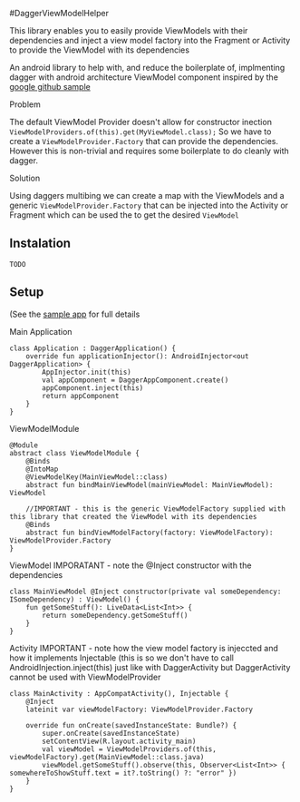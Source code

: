 #DaggerViewModelHelper

This library enables you to easily provide ViewModels with their dependencies and inject a view model factory into the Fragment or Activity to provide the ViewModel with its dependencies

An android library to help with, and reduce the boilerplate of, implmenting dagger with android architecture ViewModel component inspired by the [google github sample](https://github.com/googlesamples/android-architecture-components/tree/e33782ba54ebe87f7e21e03542230695bc893818/GithubBrowserSample)

Problem 

The default ViewModel Provider doesn't allow for constructor inection
```ViewModelProviders.of(this).get(MyViewModel.class);```
So we have to create a ```ViewModelProvider.Factory``` that can provide the dependencies. However this is non-trivial and requires some boilerplate to do cleanly with dagger.

Solution 

Using daggers multibing we can create a map with the ViewModels and a generic ```ViewModelProvider.Factory``` that can be injected into the Activity or Fragment which can be used the to get the desired ```ViewModel```

## Instalation

```TODO```

## Setup
(See the [sample app](https://github.com/arranlomas/DaggerViewModelHelper/tree/master/app) for full details

Main Application
```
class Application : DaggerApplication() {
    override fun applicationInjector(): AndroidInjector<out DaggerApplication> {
        AppInjector.init(this)
        val appComponent = DaggerAppComponent.create()
        appComponent.inject(this)
        return appComponent
    }
}
```

ViewModelModule
```
@Module
abstract class ViewModelModule {
    @Binds
    @IntoMap
    @ViewModelKey(MainViewModel::class)
    abstract fun bindMainViewModel(mainViewModel: MainViewModel): ViewModel

    //IMPORTANT - this is the generic ViewModelFactory supplied with this library that created the ViewModel with its dependencies
    @Binds
    abstract fun bindViewModelFactory(factory: ViewModelFactory): ViewModelProvider.Factory
}
```

ViewModel
IMPORATANT - note the @Inject constructor with the dependencies
```
class MainViewModel @Inject constructor(private val someDependency: ISomeDependency) : ViewModel() {
    fun getSomeStuff(): LiveData<List<Int>> {
        return someDependency.getSomeStuff()
    }
}
```

Activity
IMPORTANT - note how the view model factory is injeccted and how it implements Injectable (this is so we don't have to call AndroidInjection.inject(this) just like with DaggerActivity but DaggerActivity cannot be used with ViewModelProvider
```
class MainActivity : AppCompatActivity(), Injectable {
    @Inject
    lateinit var viewModelFactory: ViewModelProvider.Factory

    override fun onCreate(savedInstanceState: Bundle?) {
        super.onCreate(savedInstanceState)
        setContentView(R.layout.activity_main)
        val viewModel = ViewModelProviders.of(this, viewModelFactory).get(MainViewModel::class.java)
        viewModel.getSomeStuff().observe(this, Observer<List<Int>> { somewhereToShowStuff.text = it?.toString() ?: "error" })
    }
}
```
